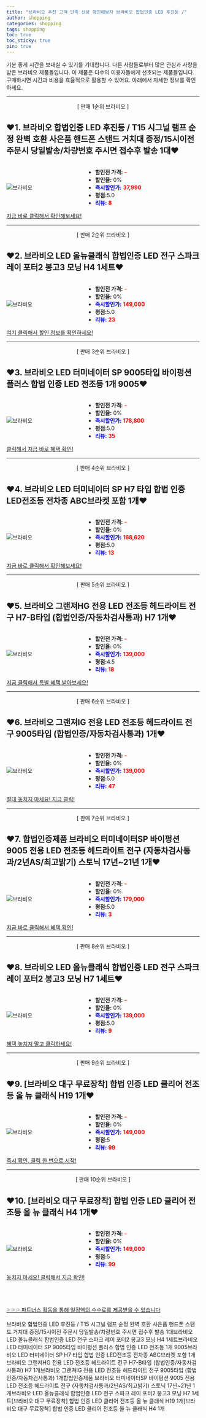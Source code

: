 ```yaml
---
title: "브라비오 추천 고객 만족 신상 확인해보자 브라비오 합법인증 LED 후진등 /"
author: shopping
categories: shopping
tags: shopping
toc: true
toc_sticky: true
pin: true
---
```

기분 좋게 시간을 보내실 수 있기를 기대합니다. 다른 사람들로부터 많은 관심과 사랑을 받은 브라비오 제품들입니다. 이 제품은 다수의 이용자들에게 선호되는 제품들입니다. 구매하시면 시간과 비용을 효율적으로 활용할 수 있어요. 아래에서 자세한 정보를 확인하세요.

---
<p class="toplist" style="margin: 0 auto; display: block; width: fit-content;">[ 판매 1순위 브라비오 ]</p>

<h2><strong>❤️1. 브라비오 합법인증 LED 후진등 / T15 시그널 램프 순정 완벽 호환 사은품 핸드폰 스탠드 거치대 증정/15시이전 주문시 당일발송/차량번호 주시면 접수후 발송 1대❤️</strong></h2>

<div style="display: flex; align-items: center;">
    <div style="flex: 0.4;">
        <img src="https://thumbnail6.coupangcdn.com/thumbnails/remote/230x230ex/image/vendor_inventory/a162/f74b7f0382473435dfe5cf899b16b0dc86c37fe3418c3d15f51a29d44330.JPG" alt="브라비오" style="max-width: 100%;">
    </div>
    <div style="flex: 0.6; margin-left: 10px;">
        <ul>
            <li><strong>할인전 가격:</strong> <del style="color: red;">-</del></li>
            <li><strong>할인율:</strong> 0%</li>
            <li><span style='color:blue'><strong>즉시할인가:</strong></span> <span style='color:red'><strong>37,990</strong></span></li>
            <li><strong>평점:</strong>5.0</li>
            <li><span style='color:blue'><strong>리뷰:</strong></span> <span style='color:red'><strong>8</strong></span></li>
        </ul>
    </div>
</div>
<div class="center">
    <a href="https://selin100587001.github.io?lptag=AF9450613&subid=githubio&pageKey=8101509007&traceid=V0-153&itemId=22917104066&vendorItemId=90349544515" class="myButton">
        지금 바로 클릭해서 확인해보세요!
    </a>
</div>


---
<p class="toplist" style="margin: 0 auto; display: block; width: fit-content;">[ 판매 2순위 브라비오 ]</p>

<h2><strong>❤️2. 브라비오 LED 올뉴클래식 합법인증 LED 전구 스파크 레이 포터2 봉고3 모닝 H4 1세트❤️</strong></h2>

<div style="display: flex; align-items: center;">
    <div style="flex: 0.4;">
        <img src="https://thumbnail8.coupangcdn.com/thumbnails/remote/230x230ex/image/vendor_inventory/9351/f57a1166c8482ad94a588609f2dcf6c8052dfc6dca64b88e7ff50efa972d.jpg" alt="브라비오" style="max-width: 100%;">
    </div>
    <div style="flex: 0.6; margin-left: 10px;">
        <ul>
            <li><strong>할인전 가격:</strong> <del style="color: red;">-</del></li>
            <li><strong>할인율:</strong> 0%</li>
            <li><span style='color:blue'><strong>즉시할인가:</strong></span> <span style='color:red'><strong>149,000</strong></span></li>
            <li><strong>평점:</strong>5.0</li>
            <li><span style='color:blue'><strong>리뷰:</strong></span> <span style='color:red'><strong>23</strong></span></li>
        </ul>
    </div>
</div>
<div class="center">
    <a href="https://selin100587001.github.io?lptag=AF9450613&subid=githubio&pageKey=8072997090&traceid=V0-153&itemId=21634026381&vendorItemId=88684951759" class="myButton">
        여기 클릭해서 할인 정보를 확인하세요!
    </a>
</div>


---
<p class="toplist" style="margin: 0 auto; display: block; width: fit-content;">[ 판매 3순위 브라비오 ]</p>

<h2><strong>❤️3. 브라비오 LED 터미네이터 SP 9005타입 바이펑션 플러스 합법 인증 LED 전조등 1개 9005❤️</strong></h2>

<div style="display: flex; align-items: center;">
    <div style="flex: 0.4;">
        <img src="https://thumbnail7.coupangcdn.com/thumbnails/remote/230x230ex/image/vendor_inventory/a32d/d08327983ef2a565d30c2b66c85a508c4253e3b329bccb0fe0c8e606ff77.jpg" alt="브라비오" style="max-width: 100%;">
    </div>
    <div style="flex: 0.6; margin-left: 10px;">
        <ul>
            <li><strong>할인전 가격:</strong> <del style="color: red;">-</del></li>
            <li><strong>할인율:</strong> 0%</li>
            <li><span style='color:blue'><strong>즉시할인가:</strong></span> <span style='color:red'><strong>178,800</strong></span></li>
            <li><strong>평점:</strong>5.0</li>
            <li><span style='color:blue'><strong>리뷰:</strong></span> <span style='color:red'><strong>35</strong></span></li>
        </ul>
    </div>
</div>
<div class="center">
    <a href="https://selin100587001.github.io?lptag=AF9450613&subid=githubio&pageKey=7311244546&traceid=V0-153&itemId=18730592588&vendorItemId=87733285513" class="myButton">
        클릭해서 지금 바로 혜택 확인!
    </a>
</div>


---
<p class="toplist" style="margin: 0 auto; display: block; width: fit-content;">[ 판매 4순위 브라비오 ]</p>

<h2><strong>❤️4. 브라비오 LED 터미네이터 SP H7 타입 합법 인증 LED전조등 전차종 ABC브라켓 포함 1개❤️</strong></h2>

<div style="display: flex; align-items: center;">
    <div style="flex: 0.4;">
        <img src="https://thumbnail10.coupangcdn.com/thumbnails/remote/230x230ex/image/vendor_inventory/6654/348bb4e8148508a121e1ede3882221801a06e42c1e730d5dcf3ecdda3a26.jpg" alt="브라비오" style="max-width: 100%;">
    </div>
    <div style="flex: 0.6; margin-left: 10px;">
        <ul>
            <li><strong>할인전 가격:</strong> <del style="color: red;">-</del></li>
            <li><strong>할인율:</strong> 0%</li>
            <li><span style='color:blue'><strong>즉시할인가:</strong></span> <span style='color:red'><strong>168,620</strong></span></li>
            <li><strong>평점:</strong>5.0</li>
            <li><span style='color:blue'><strong>리뷰:</strong></span> <span style='color:red'><strong>13</strong></span></li>
        </ul>
    </div>
</div>
<div class="center">
    <a href="https://selin100587001.github.io?lptag=AF9450613&subid=githubio&pageKey=7576898194&traceid=V0-153&itemId=19993351878&vendorItemId=87733259187" class="myButton">
        지금 바로 클릭해서 확인해보세요!
    </a>
</div>


---
<p class="toplist" style="margin: 0 auto; display: block; width: fit-content;">[ 판매 5순위 브라비오 ]</p>

<h2><strong>❤️5. 브라비오 그랜져HG 전용 LED 전조등 헤드라이트 전구 H7-B타입 (합법인증/자동차검사통과) H7 1개❤️</strong></h2>

<div style="display: flex; align-items: center;">
    <div style="flex: 0.4;">
        <img src="https://thumbnail8.coupangcdn.com/thumbnails/remote/230x230ex/image/vendor_inventory/c814/3f476df858b8e513d2133bdd065176bf223f2ff0c4edaafa0d0fe728d6a8.jpg" alt="브라비오" style="max-width: 100%;">
    </div>
    <div style="flex: 0.6; margin-left: 10px;">
        <ul>
            <li><strong>할인전 가격:</strong> <del style="color: red;">-</del></li>
            <li><strong>할인율:</strong> 0%</li>
            <li><span style='color:blue'><strong>즉시할인가:</strong></span> <span style='color:red'><strong>139,000</strong></span></li>
            <li><strong>평점:</strong>4.5</li>
            <li><span style='color:blue'><strong>리뷰:</strong></span> <span style='color:red'><strong>18</strong></span></li>
        </ul>
    </div>
</div>
<div class="center">
    <a href="https://selin100587001.github.io?lptag=AF9450613&subid=githubio&pageKey=4529516819&traceid=V0-153&itemId=5469706848&vendorItemId=73018968060" class="myButton">
        지금 클릭해서 특별 혜택 받아보세요!
    </a>
</div>


---
<p class="toplist" style="margin: 0 auto; display: block; width: fit-content;">[ 판매 6순위 브라비오 ]</p>

<h2><strong>❤️6. 브라비오 그랜져IG 전용 LED 전조등 헤드라이트 전구 9005타입 (합법인증/자동차검사통과) 1개❤️</strong></h2>

<div style="display: flex; align-items: center;">
    <div style="flex: 0.4;">
        <img src="https://thumbnail10.coupangcdn.com/thumbnails/remote/230x230ex/image/vendor_inventory/d923/5c268f88b7d611e831d3d7fc72bda4b98784a3db2f795823c74a172f87a0.jpg" alt="브라비오" style="max-width: 100%;">
    </div>
    <div style="flex: 0.6; margin-left: 10px;">
        <ul>
            <li><strong>할인전 가격:</strong> <del style="color: red;">-</del></li>
            <li><strong>할인율:</strong> 0%</li>
            <li><span style='color:blue'><strong>즉시할인가:</strong></span> <span style='color:red'><strong>139,000</strong></span></li>
            <li><strong>평점:</strong>5.0</li>
            <li><span style='color:blue'><strong>리뷰:</strong></span> <span style='color:red'><strong>47</strong></span></li>
        </ul>
    </div>
</div>
<div class="center">
    <a href="https://selin100587001.github.io?lptag=AF9450613&subid=githubio&pageKey=4618566071&traceid=V0-153&itemId=5720220888&vendorItemId=73018967973" class="myButton">
        절대 놓치지 마세요! 지금 클릭!
    </a>
</div>


---
<p class="toplist" style="margin: 0 auto; display: block; width: fit-content;">[ 판매 7순위 브라비오 ]</p>

<h2><strong>❤️7. 합법인증제품 브라비오 터미네이터SP 바이펑션 9005 전용 LED 전조등 헤드라이트 전구 (자동차검사통과/2년AS/최고밝기) 스토닉 17년~21년 1개❤️</strong></h2>

<div style="display: flex; align-items: center;">
    <div style="flex: 0.4;">
        <img src="https://thumbnail9.coupangcdn.com/thumbnails/remote/230x230ex/image/vendor_inventory/9577/38f5c4e7e9aa0f505bd6a2c86efb7d5ff288f6f6938e745424f2f6cfd484.jpg" alt="브라비오" style="max-width: 100%;">
    </div>
    <div style="flex: 0.6; margin-left: 10px;">
        <ul>
            <li><strong>할인전 가격:</strong> <del style="color: red;">-</del></li>
            <li><strong>할인율:</strong> 0%</li>
            <li><span style='color:blue'><strong>즉시할인가:</strong></span> <span style='color:red'><strong>179,000</strong></span></li>
            <li><strong>평점:</strong>5.0</li>
            <li><span style='color:blue'><strong>리뷰:</strong></span> <span style='color:red'><strong>3</strong></span></li>
        </ul>
    </div>
</div>
<div class="center">
    <a href="https://selin100587001.github.io?lptag=AF9450613&subid=githubio&pageKey=6215305586&traceid=V0-153&itemId=12409701139&vendorItemId=79679141115" class="myButton">
        지금 바로 클릭해서 혜택 확인!
    </a>
</div>


---
<p class="toplist" style="margin: 0 auto; display: block; width: fit-content;">[ 판매 8순위 브라비오 ]</p>

<h2><strong>❤️8. 브라비오 LED 올뉴클래식 합법인증 LED 전구 스파크 레이 포터2 봉고3 모닝 H7 1세트❤️</strong></h2>

<div style="display: flex; align-items: center;">
    <div style="flex: 0.4;">
        <img src="https://thumbnail6.coupangcdn.com/thumbnails/remote/230x230ex/image/vendor_inventory/75f4/b8a90a849af7701f9bcc09ac3696b0e36e67898e332a34fbd127f1310852.jpg" alt="브라비오" style="max-width: 100%;">
    </div>
    <div style="flex: 0.6; margin-left: 10px;">
        <ul>
            <li><strong>할인전 가격:</strong> <del style="color: red;">-</del></li>
            <li><strong>할인율:</strong> 0%</li>
            <li><span style='color:blue'><strong>즉시할인가:</strong></span> <span style='color:red'><strong>139,000</strong></span></li>
            <li><strong>평점:</strong>5.0</li>
            <li><span style='color:blue'><strong>리뷰:</strong></span> <span style='color:red'><strong>9</strong></span></li>
        </ul>
    </div>
</div>
<div class="center">
    <a href="https://selin100587001.github.io?lptag=AF9450613&subid=githubio&pageKey=7897154994&traceid=V0-153&itemId=21634026373&vendorItemId=88684951738" class="myButton">
        혜택 놓치지 말고 클릭하세요!
    </a>
</div>


---
<p class="toplist" style="margin: 0 auto; display: block; width: fit-content;">[ 판매 9순위 브라비오 ]</p>

<h2><strong>❤️9. [브라비오 대구 무료장착] 합법 인증 LED 클리어 전조등 올 뉴 클래식 H19 1개❤️</strong></h2>

<div style="display: flex; align-items: center;">
    <div style="flex: 0.4;">
        <img src="https://thumbnail9.coupangcdn.com/thumbnails/remote/230x230ex/image/vendor_inventory/64bc/5d36250d1abcd05a24804cefac63cd819c5da106d3249b439d1a871a825d.jpg" alt="브라비오" style="max-width: 100%;">
    </div>
    <div style="flex: 0.6; margin-left: 10px;">
        <ul>
            <li><strong>할인전 가격:</strong> <del style="color: red;">-</del></li>
            <li><strong>할인율:</strong> 0%</li>
            <li><span style='color:blue'><strong>즉시할인가:</strong></span> <span style='color:red'><strong>149,000</strong></span></li>
            <li><strong>평점:</strong>5</li>
            <li><span style='color:blue'><strong>리뷰:</strong></span> <span style='color:red'><strong>99</strong></span></li>
        </ul>
    </div>
</div>
<div class="center">
    <a href="https://selin100587001.github.io?lptag=AF9450613&subid=githubio&pageKey=8207244063&traceid=V0-153&itemId=23546191837&vendorItemId=90572386071" class="myButton">
        즉시 확인, 클릭 한 번으로 시작!
    </a>
</div>


---
<p class="toplist" style="margin: 0 auto; display: block; width: fit-content;">[ 판매 10순위 브라비오 ]</p>

<h2><strong>❤️10. [브라비오 대구 무료장착] 합법 인증 LED 클리어 전조등 올 뉴 클래식 H4 1개❤️</strong></h2>

<div style="display: flex; align-items: center;">
    <div style="flex: 0.4;">
        <img src="https://thumbnail10.coupangcdn.com/thumbnails/remote/230x230ex/image/vendor_inventory/086f/a4f73debe622922e60d59faabce612dd247e13d6179c686ae82bb06b1bb9.jpg" alt="브라비오" style="max-width: 100%;">
    </div>
    <div style="flex: 0.6; margin-left: 10px;">
        <ul>
            <li><strong>할인전 가격:</strong> <del style="color: red;">-</del></li>
            <li><strong>할인율:</strong> 0%</li>
            <li><span style='color:blue'><strong>즉시할인가:</strong></span> <span style='color:red'><strong>149,000</strong></span></li>
            <li><strong>평점:</strong>5</li>
            <li><span style='color:blue'><strong>리뷰:</strong></span> <span style='color:red'><strong>99</strong></span></li>
        </ul>
    </div>
</div>
<div class="center">
    <a href="https://selin100587001.github.io?lptag=AF9450613&subid=githubio&pageKey=8207294440&traceid=V0-153&itemId=23546337984&vendorItemId=90572530329" class="myButton">
        놓치지 마세요! 클릭해서 지금 확인!
    </a>
</div>

<br><br><br>[💦 💦 💦 파트너스 활동을 통해 일정액의 수수료를 제공받을 수 있습니다](https://link.coupang.com/a/bcpT2c)<br><br>브라비오 합법인증 LED 후진등 / T15 시그널 램프 순정 완벽 호환 사은품 핸드폰 스탠드 거치대 증정/15시이전 주문시 당일발송/차량번호 주시면 접수후 발송 1대브라비오 LED 올뉴클래식 합법인증 LED 전구 스파크 레이 포터2 봉고3 모닝 H4 1세트브라비오 LED 터미네이터 SP 9005타입 바이펑션 플러스 합법 인증 LED 전조등 1개 9005브라비오 LED 터미네이터 SP H7 타입 합법 인증 LED전조등 전차종 ABC브라켓 포함 1개브라비오 그랜져HG 전용 LED 전조등 헤드라이트 전구 H7-B타입 (합법인증/자동차검사통과) H7 1개브라비오 그랜져IG 전용 LED 전조등 헤드라이트 전구 9005타입 (합법인증/자동차검사통과) 1개합법인증제품 브라비오 터미네이터SP 바이펑션 9005 전용 LED 전조등 헤드라이트 전구 (자동차검사통과/2년AS/최고밝기) 스토닉 17년~21년 1개브라비오 LED 올뉴클래식 합법인증 LED 전구 스파크 레이 포터2 봉고3 모닝 H7 1세트[브라비오 대구 무료장착] 합법 인증 LED 클리어 전조등 올 뉴 클래식 H19 1개[브라비오 대구 무료장착] 합법 인증 LED 클리어 전조등 올 뉴 클래식 H4 1개